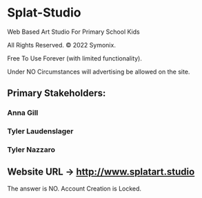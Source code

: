 # Splat-Studio
Web Based Art Studio For Primary School Kids

All Rights Reserved. © 2022 Symonix.

Free To Use Forever (with limited functionality).

Under NO Circumstances will advertising be allowed
on the site.

## Primary Stakeholders:

### Anna Gill

### Tyler Laudenslager

### Tyler Nazzaro

## Website URL -> http://www.splatart.studio

The answer is NO. Account Creation is Locked.

